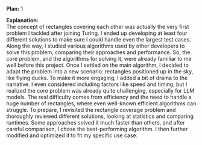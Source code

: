 **Plan:** 1

**Explanation:**  
The concept of rectangles covering each other was actually the very first problem I tackled after joining Turing. I ended up developing at least four different solutions to make sure I could handle even the largest test cases. Along the way, I studied various algorithms used by other developers to solve this problem, comparing their approaches and performance. So, the core problem, and the algorithms for solving it, were already familiar to me well before this project.
Once I settled on the main algorithm, I decided to adapt the problem into a new scenario: rectangles positioned up in the sky, like flying ducks. To make it more engaging, I added a bit of drama to the narrative. I even considered including factors like speed and timing, but I realized the core problem was already quite challenging, especially for LLM models. The real difficulty comes from efficiency and the need to handle a huge number of rectangles, where even well-known efficient algorithms can struggle.
To prepare, I revisited the rectangle coverage problem and thoroughly reviewed different solutions, looking at statistics and comparing runtimes. Some approaches solved it much faster than others, and after careful comparison, I chose the best-performing algorithm. I then further modified and optimized it to fit my specific use case.